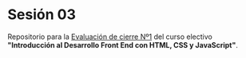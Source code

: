 # Sesión 03
Repositorio para la [Evaluación de cierre Nº1](https://github.com/profesorfaco/front-2023-1/tree/main/sesion_02) del curso electivo **"Introducción al Desarrollo Front End con HTML, CSS y JavaScript"**.
